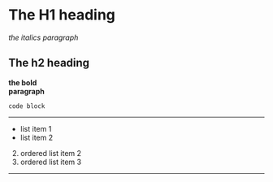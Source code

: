 # The H1 heading

_the italics paragraph_
## The h2 heading
__the bold\
paragraph__

```
code block
```

----------

+ list item 1
+ list item 2


2. ordered list item 2
3. ordered list item 3

------------
